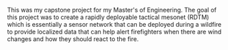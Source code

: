 This was my capstone project for my Master's of Engineering. The goal of this project was to create a rapidly deployable tactical mesonet (RDTM) which is essentially a sensor network that can be deployed during a wildfire to provide localized data that can help alert firefighters when there are wind changes and how they should react to the fire.
